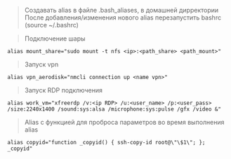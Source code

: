 > Создавать alias в файле .bash_aliases, в домашней дирректории  
После добавления/изменения нового alias перезапустить bashrc (source ~/.bashrc)

> Подключение шары
```
alias mount_share="sudo mount -t nfs <ip>:<path_share> <path_mount>"
```

> Запуск vpn
```
alias vpn_aerodisk="nmcli connection up <name vpn>"
```

> Запуск RDP подключения
```
alias work_vm="xfreerdp /v:<ip RDP> /u:<user_name> /p:<user_pass> /size:2240x1400 /sound:sys:alsa /microphone:sys:pulse /gfx /video &"
```

> Alias с функцией для проброса параметров во время выполнения alias
```
alias copyid="function _copyid() { ssh-copy-id root@\"\$1\"; }; _copyid" 
```
